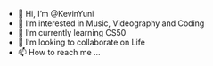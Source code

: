 - 👋 Hi, I’m @KevinYuni
- 👀 I’m interested in Music, Videography and Coding
- 🌱 I’m currently learning CS50
- 💞️ I’m looking to collaborate on Life
- 📫 How to reach me ...

<!---
KevinYuni/KevinYuni is a ✨ special ✨ repository because its `README.md` (this file) appears on your GitHub profile.
You can click the Preview link to take a look at your changes.
--->
